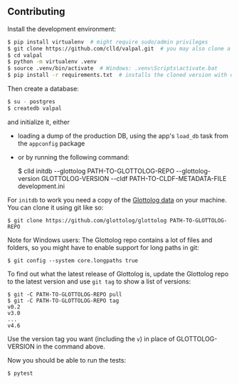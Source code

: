 Contributing
------------

Install the development environment:

```sh
$ pip install virtualenv  # might require sudo/admin privileges
$ git clone https://github.com/clld/valpal.git  # you may also clone a suitable fork
$ cd valpal
$ python -m virtualenv .venv
$ source .venv/bin/activate  # Windows: .venv\Scripts\activate.bat
$ pip install -r requirements.txt  # installs the cloned version with dev-tools in development mode
```

Then create a database:

```sh
$ su - postgres
$ createdb valpal
```

and initialize it, either
 * loading a dump of the production DB, using the app's `load_db` task from the
   `appconfig` package
 * or by running the following command:

    $ clld initdb --glottolog PATH-TO-GLOTTOLOG-REPO --glottolog-version GLOTTOLOG-VERSION --cldf PATH-TO-CLDF-METADATA-FILE development.ini

For `initdb` to work you need a copy of the [Glottolog data][glottolog] on your
machine.  You can clone it using git like so:

    $ git clone https://github.com/glottolog/glottolog PATH-TO-GLOTTOLOG-REPO

[glottolog]: https://github.com/glottolog/glottolog

Note for Windows users:  The Glottolog repo contains a lot of files and folders,
so you might have to enable support for long paths in git:

    $ git config --system core.longpaths true

To find out what the latest release of Glottolog is, update the Glottolog repo
to the latest version and use `git tag` to show a list of versions:

    $ git -C PATH-TO-GLOTTOLOG-REPO pull
    $ git -C PATH-TO-GLOTTOLOG-REPO tag
    v0.2
    v3.0
    ...
    v4.6

Use the version tag you want (including the `v`) in place of GLOTTOLOG-VERSION
in the command above.

Now you should be able to run the tests:

```sh
$ pytest
```
